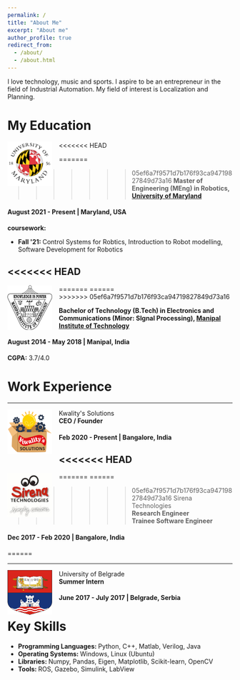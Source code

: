 ```yaml
---
permalink: /
title: "About Me"
excerpt: "About me"
author_profile: true
redirect_from: 
  - /about/
  - /about.html
---
```


I love technology, music and sports. I aspire to be an entrepreneur in the field of Industrial Automation. My field of interest is Localization and Planning. 

# My Education
<<<<<<< HEAD
<img align="left" height="100" width="100" src="../images/umd.jpg" style="padding-right:15px">

=======
>>>>>>> 05ef6a7f9571d7b176f93ca94719827849d73a16
**Master of Engineering (MEng) in Robotics, [University of Maryland](https://www.umd.edu/)**
#### August 2021 - Present | Maryland, USA
<strong>coursework:</strong>
* <strong>Fall '21: </strong>Control Systems for Robtics, Introduction to Robot modelling, Software Development for Robotics <br>

<<<<<<< HEAD
-----
<img align="left" height="100" width="100" src="../images/mit.png" style="padding-right:15px">
=======
======<br>
>>>>>>> 05ef6a7f9571d7b176f93ca94719827849d73a16

**Bachelor of Technology (B.Tech) in Electronics and Communications (Minor: SIgnal Processing), [Manipal Institute of Technology](https://manipal.edu/mit.html)**
#### August 2014 - May 2018 | Manipal, India
<strong>CGPA:</strong> 3.7/4.0 <br>

# Work Experience
-----
<img align="left" height="100" width="100" src="../images/Kwality-classic.png" style="padding-right:15px">

Kwality's Solutions<br>
**CEO / Founder**
#### Feb 2020 - Present | Bangalore, India<br>

<<<<<<< HEAD
-----
<img align="left" height="100" width="100" src="../images/sirena.jpeg" style="padding-right:15px">

=======
======<br>
>>>>>>> 05ef6a7f9571d7b176f93ca94719827849d73a16
Sirena Technologies<br>
**Research Engineer**<br>
**Trainee Software Engineer**
#### Dec 2017 - Feb 2020 | Bangalore, India<br>

======<br>

-----
<img align="left" height="100" width="100" src="../images/ub.png" style="padding-right:15px">

University of Belgrade<br>
**Summer Intern**
#### June 2017 - July 2017 | Belgrade, Serbia<br>

# Key Skills
* <strong> Programming Languages: </strong> Python, C++, Matlab, Verilog, Java <br>
* <strong> Operating Systems: </strong> Windows, Linux (Ubuntu) <br>
* <strong> Libraries: </strong> Numpy, Pandas, Eigen, Matplotlib, Scikit-learn, OpenCV <br>
* <strong> Tools: </strong> ROS, Gazebo, Simulink, LabView <br>
